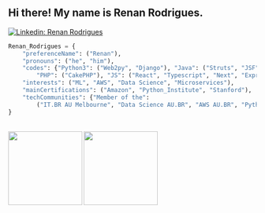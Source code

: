 <h2>Hi there! My name is Renan Rodrigues.</h2>

[![Linkedin: Renan Rodrigues](https://img.shields.io/badge/-RenanRodrigues-darkblue?style=flat-square&logo=Linkedin&logoColor=white&link=https://www.linkedin.com/in/rcrrodrigues/)](https://www.linkedin.com/in/rcrrodrigues/)

```python
Renan_Rodrigues = {
    "preferenceName": ("Renan"),
    "pronouns": ("he", "him"),
    "codes": {"Python3": ("Web2py", "Django"), "Java": ("Struts", "JSF", "Vraptor", "Spring Security"), 
        "PHP": ("CakePHP"), "JS": ("React", "Typescript", "Next", "Express"), ".NET": ("ASP.NET 6 Core MVC")},
    "interests": ("ML", "AWS", "Data Science", "Microservices"),
    "mainCertifications": ("Amazon", "Python_Institute", "Stanford"),
    "techCommunities": {"Member of the": 
        ("IT.BR AU Melbourne", "Data Science AU.BR", "AWS AU.BR", "Python - IT.BR Australia", "IT.BR Java", "IT.BR Data")} 
}
```

<br/>

<a href="https://github.com/renanrcrr">
  <img align="left" height='150px' src="https://github-readme-stats-sigma-five.vercel.app/api/top-langs/?username=renanrcrr&layout=compact&theme=flag-india" />
</a>

<a href="https://github.com/renanrcrr">
  <img align="left"  height='150px' src="https://github-readme-stats-sigma-five.vercel.app/api?username=renanrcrr&show_icons=true&theme=flag-india" />
</a>

